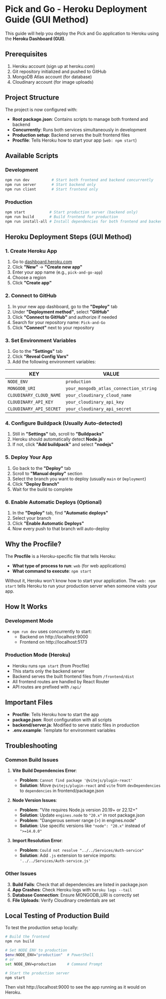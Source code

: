# Pick and Go - Heroku Deployment Guide (GUI Method)

This guide will help you deploy the Pick and Go application to Heroku using the **Heroku Dashboard (GUI)**.

## Prerequisites

1. Heroku account (sign up at heroku.com)
2. Git repository initialized and pushed to GitHub
3. MongoDB Atlas account (for database)
4. Cloudinary account (for image uploads)

## Project Structure

The project is now configured with:
- **Root package.json**: Contains scripts to manage both frontend and backend
- **Concurrently**: Runs both services simultaneously in development
- **Production setup**: Backend serves the built frontend files
- **Procfile**: Tells Heroku how to start your app (`web: npm start`)

## Available Scripts

### Development
```bash
npm run dev          # Start both frontend and backend concurrently
npm run server       # Start backend only
npm run client       # Start frontend only
```

### Production
```bash
npm start           # Start production server (backend only)
npm run build       # Build frontend for production
npm run install-all # Install dependencies for both frontend and backend
```

## Heroku Deployment Steps (GUI Method)

### 1. Create Heroku App
1. Go to [dashboard.heroku.com](https://dashboard.heroku.com)
2. Click **"New"** → **"Create new app"**
3. Enter your app name (e.g., `pick-and-go-app`)
4. Choose a region
5. Click **"Create app"**

### 2. Connect to GitHub
1. In your new app dashboard, go to the **"Deploy"** tab
2. Under **"Deployment method"**, select **"GitHub"**
3. Click **"Connect to GitHub"** and authorize if needed
4. Search for your repository name: `Pick-and-Go`
5. Click **"Connect"** next to your repository

### 3. Set Environment Variables
1. Go to the **"Settings"** tab
2. Click **"Reveal Config Vars"**
3. Add the following environment variables:

| KEY | VALUE |
|-----|-------|
| `NODE_ENV` | `production` |
| `MONGODB_URI` | `your_mongodb_atlas_connection_string` |
| `CLOUDINARY_CLOUD_NAME` | `your_cloudinary_cloud_name` |
| `CLOUDINARY_API_KEY` | `your_cloudinary_api_key` |
| `CLOUDINARY_API_SECRET` | `your_cloudinary_api_secret` |

### 4. Configure Buildpack (Usually Auto-detected)
1. Still in **"Settings"** tab, scroll to **"Buildpacks"**
2. Heroku should automatically detect **Node.js**
3. If not, click **"Add buildpack"** and select **"nodejs"**

### 5. Deploy Your App
1. Go back to the **"Deploy"** tab
2. Scroll to **"Manual deploy"** section
3. Select the branch you want to deploy (usually `main` or `Deployment`)
4. Click **"Deploy Branch"**
5. Wait for the build to complete

### 6. Enable Automatic Deploys (Optional)
1. In the **"Deploy"** tab, find **"Automatic deploys"**
2. Select your branch
3. Click **"Enable Automatic Deploys"**
4. Now every push to that branch will auto-deploy

## Why the Procfile?

The **Procfile** is a Heroku-specific file that tells Heroku:
- **What type of process to run**: `web` (for web applications)
- **What command to execute**: `npm start`

Without it, Heroku won't know how to start your application. The `web: npm start` tells Heroku to run your production server when someone visits your app.

## How It Works

### Development Mode
- `npm run dev` uses concurrently to start:
  - Backend on http://localhost:9000
  - Frontend on http://localhost:5173

### Production Mode (Heroku)
- Heroku runs `npm start` (from Procfile)
- This starts only the backend server
- Backend serves the built frontend files from `/frontend/dist`
- All frontend routes are handled by React Router
- API routes are prefixed with `/api/`

## Important Files

- **Procfile**: Tells Heroku how to start the app
- **package.json**: Root configuration with all scripts
- **backend/server.js**: Modified to serve static files in production
- **.env.example**: Template for environment variables

## Troubleshooting

### Common Build Issues

1. **Vite Build Dependencies Error**: 
   - **Problem**: `Cannot find package '@vitejs/plugin-react'`
   - **Solution**: Move `@vitejs/plugin-react` and `vite` from `devDependencies` to `dependencies` in frontend/package.json

2. **Node Version Issues**:
   - **Problem**: "Vite requires Node.js version 20.19+ or 22.12+"
   - **Solution**: Update `engines.node` to `"20.x"` in root package.json
   - **Problem**: "Dangerous semver range (>) in engines.node"
   - **Solution**: Use specific versions like `"node": "20.x"` instead of `">=14.0.0"`

3. **Import Resolution Error**:
   - **Problem**: `Could not resolve "../../Services/Auth-service"`
   - **Solution**: Add `.js` extension to service imports: `'../../Services/Auth-service.js'`

### Other Issues

3. **Build Fails**: Check that all dependencies are listed in package.json
4. **App Crashes**: Check Heroku logs with `heroku logs --tail`
5. **Database Connection**: Ensure MONGODB_URI is correctly set
6. **File Uploads**: Verify Cloudinary credentials are set

## Local Testing of Production Build

To test the production setup locally:
```bash
# Build the frontend
npm run build

# Set NODE_ENV to production
$env:NODE_ENV="production"  # PowerShell
# or
set NODE_ENV=production     # Command Prompt

# Start the production server
npm start
```

Then visit http://localhost:9000 to see the app running as it would on Heroku.
